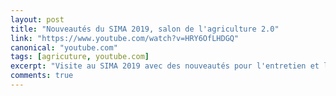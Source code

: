 ```yaml
---
layout: post
title: "Nouveautés du SIMA 2019, salon de l'agriculture 2.0"
link: "https://www.youtube.com/watch?v=HRY6OfLHDGQ"
canonical: "youtube.com"
tags: [agricuture, youtube.com]
excerpt: "Visite au SIMA 2019 avec des nouveautés pour l'entretien et le suivi du matériel et des innovations en pulvérisation, modulation parcellaire, économies de carburants et optimisation des tracteurs, réalité augmentée, et plus."
comments: true
---
```

